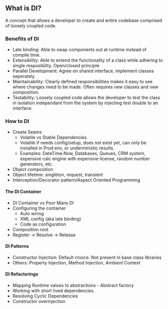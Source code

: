 ## What is DI?

A concept that allows a developer to create and entire codebase comprised of loosely coupled code.

### Benefits of DI

- Late binding: Able to swap components out at runtime instead of compile time.
- Extensibility: Able to extend the functionality of a class while adhering to single resposibility. Open/closed principle
- Parallel Development: Agree on shared interface, implement classes seperately.
- Maintainability: Clearly defined responsibilities makes it easy to see where changes need to be made. Often requires new classes and new composition.
- Testability: Loosely coupled code allows the developer to test the class in isolation independant from the system by injecting test double to an interface.

### How to DI

- Create Seams
  - Volatile vs Stable Dependencies
  - Volatile if needs config/setup, does not exist yet, can only be installed in Prod env, or underministic results.
  - Examples: DateTime.Now, Databases, Queues, CRM system, expensive calc engine with expensive license, random number generators, etc.
- Object composition
- Object lifetime: singleton, request, transient
- Interception/Decorator pattern/Aspect Oriented Programming

#### The DI Container

- DI Container vs Poor Mans DI
- Configuring the container
  - Auto wiring
  - XML config (aka late binding)
  - Code as configuration
- Composition root
- Register -> Resolve -> Release

#### DI Patterns

- Constructor Injection: Default choice. Not present in base class libraries
- Others: Property Injection, Method Injection, Ambient Context

#### DI Refactorings

- Mapping Runtime values to abstractions - Abstract factory
- Working with short lived dependencies.
- Resolving Cyclic Dependencies
- Constructor overinjection
